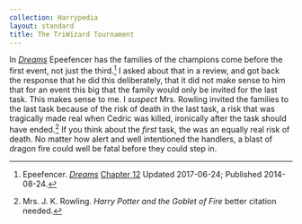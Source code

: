 ```yaml
---
collection: Harrypedia
layout: standard
title: The TriWizard Tournament
---
```


In _[Dreams][fed]_ Epeefencer has the families of the champions come before the
first event, not just the third.[^20210304-2] I asked about that in a review,
and got back the response that he did this deliberately, that it did not make
sense to him that for an event this big that the family would only be invited for
the last task. This makes sense to me. I _suspect_ Mrs. Rowling invited the
families to the last task because of the risk of death in the last task, a risk
that was tragically made real when Cedric was killed, ironically after the task
should have ended.[^20210304-3] If you think about the _first_ task, the was an
equally real risk of death. No matter how alert and well intentioned the
handlers, a blast of dragon fire could well be fatal before they could step in.

[fed]: https://www.fanfiction.net/s/10655012

[^20210304-2]:
    Epeefencer. _[Dreams](https://www.fanfiction.net/s/10655012)_
    [Chapter 12](https://www.fanfiction.net/s/10655012/13/Dreams) Updated 2017-06-24; Published 2014-08-24.

[^20210304-3]: Mrs. J. K. Rowling. _Harry Potter and the Goblet of Fire_ better citation needed.
